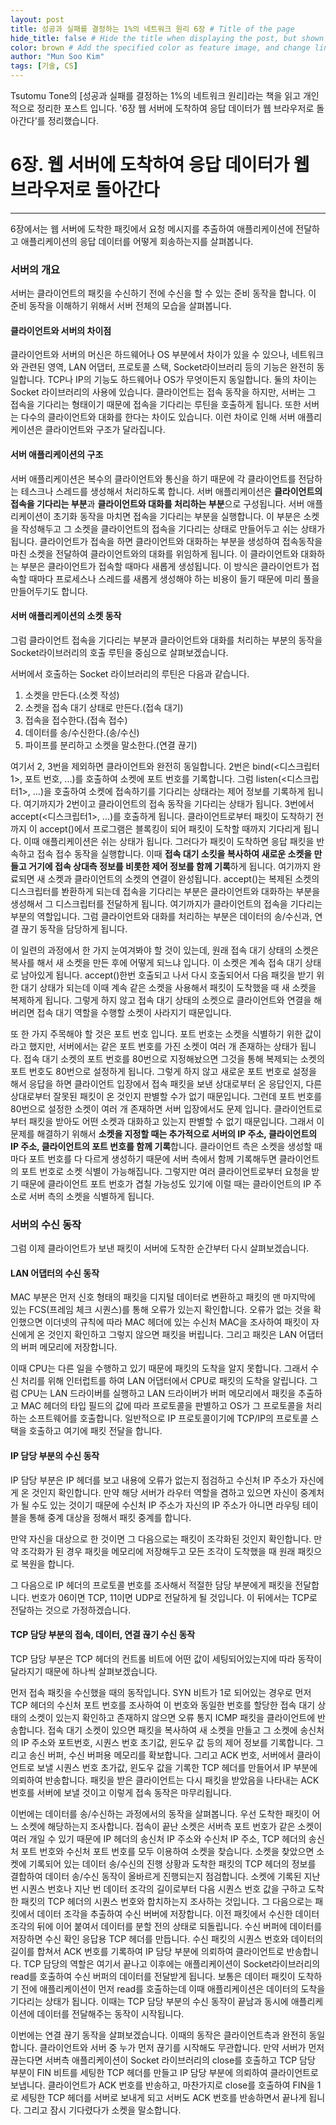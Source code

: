 ```yaml
---
layout: post
title: 성공과 실패를 결정하는 1%의 네트워크 원리 6장 # Title of the page
hide_title: false # Hide the title when displaying the post, but shown in lists of poststhumbnail: "assets/img/thumbnails/sample-th.png"  # Add
color: brown # Add the specified color as feature image, and change link colors in post
author: "Mun Soo Kim"
tags: [기술, CS]
---
```


Tsutomu Tone의 [성공과 실패를 결정하는 1%의 네트워크 원리]라는 책을 읽고 개인적으로 정리한 포스트 입니다. '6장 웹 서버에 도착하여 응답 데이터가 웹 브라우저로 돌아간다'를 정리했습니다.

# 6장. 웹 서버에 도착하여 응답 데이터가 웹 브라우저로 돌아간다

---

6장에서는 웹 서버에 도착한 패킷에서 요청 메시지를 추출하여 애플리케이션에 전달하고 애플리케이션의 응답 데이터를 어떻게 회송하는지를 살펴봅니다.

### 서버의 개요

서버는 클라이언트의 패킷을 수신하기 전에 수신을 할 수 있는 준비 동작을 합니다. 이 준비 동작을 이해하기 위해서 서버 전체의 모습을 살펴봅니다.

#### 클라이언트와 서버의 차이점

클라이언트와 서버의 머신은 하드웨어나 OS 부분에서 차이가 있을 수 있으나, 네트워크와 관련된 영역, LAN 어댑터, 프로토콜 스택, Socket라이브러리 등의 기능은 완전히 동일합니다. TCP나 IP의 기능도 하드웨어나 OS가 무엇이든지 동일합니다.
둘의 차이는 Socket 라이브러리의 사용에 있습니다. 클라이언트는 접속 동작을 하지만, 서버는 그 접속을 기다리는 형태이기 때문에 접속을 기다리는 루틴을 호출하게 됩니다. 또한 서버는 다수의 클라이언트와 대화를 한다는 차이도 있습니다. 이런 차이로 인해 서버 애플리케이션은 클라이언트와 구조가 달라집니다.

#### 서버 애플리케이션의 구조

서버 애플리케이션은 복수의 클라이언트와 통신을 하기 때문에 각 클라이언트를 전담하는 테스크나 스레드를 생성해서 처리하도록 합니다. 서버 애플리케이션은 **클라이언트의 접속을 기다리는 부분**과 **클라이언트와 대화를 처리하는 부분**으로 구성됩니다. 서버 애플리케이션이 초기화 동작을 마치면 접속을 기다리는 부분을 실행합니다. 이 부분은 소켓을 작성해두고 그 소켓을 클라이언트의 접속을 기다리는 상태로 만들어두고 쉬는 상태가 됩니다. 클라이언트가 접속을 하면 클라이언트와 대화하는 부분을 생성하여 접속동작을 마친 소켓을 전달하여 클라이언트와의 대화를 위임하게 됩니다. 이 클라이언트와 대화하는 부분은 클라이언트가 접속할 때마다 새롭게 생성됩니다. 이 방식은 클라이언트가 접속할 때마다 프로세스나 스레드를 새롭게 생성해야 하는 비용이 들기 때문에 미리 풀을 만들어두기도 합니다.

#### 서버 애플리케이션의 소켓 동작

그럼 클라이언트 접속을 기다리는 부분과 클라이언트와 대화를 처리하는 부분의 동작을 Socket라이브러리의 호출 루틴을 중심으로 살펴보겠습니다.

서버에서 호출하는 Socket 라이브러리의 루틴은 다음과 같습니다.

1. 소켓을 만든다.(소켓 작성)
2. 소켓을 접속 대기 상태로 만든다.(접속 대기)
3. 접속을 접수한다.(접속 접수)
4. 데이터를 송/수신한다.(송/수신)
5. 파이프를 분리하고 소켓을 말소한다.(연결 끊기)

여기서 2, 3번을 제외하면 클라이언트와 완전히 동일합니다. 2번은 bind(<디스크립터1>, 포트 번호, ...)를 호출하여 소켓에 포트 번호를 기록합니다. 그럼 listen(<디스크립터1>, ...)을 호출하여 소켓에 접속하기를 기다리는 상태라는 제어 정보를 기록하게 됩니다. 여기까지가 2번이고 클라이언트의 접속 동작을 기다리는 상태가 됩니다. 3번에서 accept(<디스크립터1>, ...)를 호출하게 됩니다. 클라이언트로부터 패킷이 도착하기 전까지 이 accept()에서 프로그램은 블록킹이 되어 패킷이 도착할 때까지 기다리게 됩니다. 이때 애플리케이션은 쉬는 상태가 됩니다. 그러다가 패킷이 도착하면 응답 패킷을 반속하고 접속 접수 동작을 실행합니다. 이때 **접속 대기 소킷을 복사하여 새로운 소켓을 만들고 거기에 접속 상대측 정보를 비롯한 제어 정보를 함께 기록**하게 됩니다. 여기까지 완료되면 새 소켓과 클라이언트의 소켓의 연결이 완성됩니다. accept()는 복제된 소켓의 디스크립터를 봔환하게 되는데 접속을 기다리는 부분은 클라이언트와 대화하는 부분을 생성해서 그 디스크립터를 전달하게 됩니다. 여기까지가 클라이언트의 접속을 기다리는 부분의 역할입니다.
그럼 클라이언트와 대화를 처리하는 부분은 데이터의 송/수신과, 연결 끊기 동작을 담당하게 됩니다.

이 일련의 과정에서 한 가지 눈여겨봐야 할 것이 있는데, 원래 접속 대기 상태의 소켓은 복사를 해서 새 소켓을 만든 후에 어떻게 되느냐 입니다. 이 소켓은 계속 접속 대기 상태로 남아있게 됩니다. accept()한번 호출되고 나서 다시 호출되어서 다음 패킷을 받기 위한 대기 상태가 되는데 이때 계속 같은 소켓을 사용해서 패킷이 도착했을 때 새 소켓을 복제하게 됩니다. 그렇게 하지 않고 접속 대기 상태의 소켓으로 클라이언트와 연결을 해버리면 접속 대기 역할을 수행할 소켓이 사라지기 때문입니다.

또 한 가지 주목해야 할 것은 포트 번호 입니다. 포트 번호는 소켓을 식별하기 위한 값이라고 했지만, 서버에서는 같은 포트 번호를 가진 소켓이 여러 개 존재하는 상태가 됩니다. 접속 대기 소켓의 포트 번호를 80번으로 지정해놨으면 그것을 통해 복제되는 소켓의 포트 번호도 80번으로 설정하게 됩니다. 그렇게 하지 않고 새로운 포트 번호로 설정을 해서 응답을 하면 클라이언트 입장에서 접속 패킷을 보낸 상대로부터 온 응답인지, 다른 상대로부터 잘못된 패킷이 온 것인지 판별할 수가 없기 때문입니다. 그런데 포트 번호를 80번으로 설정한 소켓이 여러 개 존재하면 서버 입장에서도 문제 입니다. 클라이언트로부터 패킷을 받아도 어떤 소켓과 대화하고 있는지 판별할 수 없기 때문입니다. 그래서 이 문제를 해결하기 위해서 **소켓을 지정할 때는 추가적으로 서버의 IP 주소, 클라이언트의 IP 주소, 클라이언트의 포트 번호를 함께 기록**합니다. 클라이언트 측은 소켓을 생성할 때마다 포트 번호를 다 다르게 생성하기 때문에 서버 측에서 함께 기록해두면 클라이언트의 포트 번호로 소켓 식별이 가능해집니다. 그렇지만 여러 클라이언트로부터 요청을 받기 때문에 클라이언트 포트 번호가 겹칠 가능성도 있기에 이럴 때는 클라이언트의 IP 주소로 서버 측의 소켓을 식별하게 됩니다.

### 서버의 수신 동작

그럼 이제 클라이언트가 보낸 패킷이 서버에 도착한 순간부터 다시 살펴보겠습니다.

#### LAN 어댑터의 수신 동작

MAC 부분은 먼저 신호 형태의 패킷을 디지털 데이터로 변환하고 패킷의 맨 마지막에 있는 FCS(프레임 체크 시퀀스)를 통해 오류가 있는지 확인합니다. 오류가 없는 것을 확인했으면 이더넷의 규칙에 따라 MAC 헤더에 있는 수신처 MAC을 조사하여 패킷이 자신에게 온 것인지 확인하고 그렇지 않으면 패킷을 버립니다. 그리고 패킷은 LAN 어댑터의 버퍼 메모리에 저장합니다.

이때 CPU는 다른 일을 수행하고 있기 때문에 패킷의 도착을 알지 못합니다. 그래서 수신 처리를 위해 인터럽트를 하여 LAN 어댑터에서 CPU로 패킷의 도착을 알립니다. 그럼 CPU는 LAN 드라이버를 실행하고 LAN 드라이버가 버퍼 메모리에서 패킷을 추출하고 MAC 헤더의 타입 필드의 값에 따라 프로토콜을 판별하고 OS가 그 프로토콜을 처리하는 소프트웨어를 호출합니다. 일반적으로 IP 프로토콜이기에 TCP/IP의 프로토콜 스택을 호출하고 여기에 패킷 전달을 합니다.

#### IP 담당 부분의 수신 동작

IP 담당 부분은 IP 헤더를 보고 내용에 오류가 없는지 점검하고 수신처 IP 주소가 자신에게 온 것인지 확인합니다. 만약 해당 서버가 라우터 역할을 겸하고 있으면 자신이 중계처가 될 수도 있는 것이기 때문에 수신처 IP 주소가 자신의 IP 주소가 아니면 라우팅 테이블을 통해 중계 대상을 정해서 패킷 중계를 합니다.

만약 자신을 대상으로 한 것이면 그 다음으로는 패킷이 조각화된 것인지 확인합니다. 만약 조각화가 된 경우 패킷을 메모리에 저장해두고 모든 조각이 도착했을 때 원래 패킷으로 복원을 합니다.

그 다음으로 IP 헤더의 프로토콜 번호를 조사해서 적절한 담당 부분에게 패킷을 전달합니다. 번호가 06이면 TCP, 11이면 UDP로 전달하게 될 것입니다. 이 뒤에서는 TCP로 전달하는 것으로 가정하겠습니다.

#### TCP 담당 부분의 접속, 데이터, 연결 끊기 수신 동작

TCP 담당 부분은 TCP 헤더의 컨트롤 비트에 어떤 값이 세팅되어있는지에 따라 동작이 달라지기 때문에 하나씩 살펴보겠습니다.

먼저 접속 패킷을 수신했을 때의 동작입니다. SYN 비트가 1로 되어있는 경우로 먼저 TCP 헤더의 수신처 포트 번호를 조사하여 이 번호와 동일한 번호를 할당한 접속 대기 상태의 소켓이 있는지 확인하고 존재하지 않으면 오류 통지 ICMP 패킷을 클라이언트에 반송합니다. 접속 대기 소켓이 있으면 패킷을 복사하여 새 소켓을 만들고 그 소켓에 송신처의 IP 주소와 포트번호, 시퀀스 번호 초기값, 윈도우 값 등의 제어 정보를 기록합니다. 그리고 송신 버퍼, 수신 버퍼용 메모리를 확보합니다. 그리고 ACK 번호, 서버에서 클라이언트로 보낼 시퀀스 번호 초가값, 윈도우 값을 기록한 TCP 헤더를 만들어서 IP 부분에 의뢰하여 반송합니다.
패킷을 받은 클라이언트는 다시 패킷을 받았음을 나타내는 ACK 번호를 서버에 보낼 것이고 이렇게 접속 동작은 마무리됩니다.

이번에는 데이터를 송/수신하는 과정에서의 동작을 살펴봅니다. 우선 도착한 패킷이 어느 소켓에 해당하는지 조사합니다. 접속이 끝난 소켓은 서버측 포트 번호가 같은 소켓이 여러 개일 수 있기 때문에 IP 헤더의 송신처 IP 주소와 수신처 IP 주소, TCP 헤더의 송신처 포트 번호와 수신처 포트 번호를 모두 이용하여 소켓을 찾습니다.
소켓을 찾았으면 소켓에 기록되어 있는 데이터 송/수신의 진행 상황과 도착한 패킷의 TCP 헤더의 정보를 결합하여 데이터 송/수신 동작이 올바르게 진행되는지 점검합니다. 소켓에 기록된 지난 번 시퀀스 번호나 지난 번 데이터 조각의 길이로부터 다음 시퀀스 번호 값을 구하고 도착한 패킷의 TCP 헤더의 시퀀스 번호와 합치하는지 조사하는 것입니다.
그 다음으로는 패킷에서 데이터 조각을 추출하여 수신 버버에 저장합니다. 이전 패킷에서 수신한 데이터 조각의 뒤에 이어 붙여서 데이터를 분할 전의 상태로 되돌립니다. 수신 버퍼에 데이터를 저장하면 수신 확인 응답용 TCP 헤더를 만듭니다. 수신 패킷의 시퀀스 번호와 데이터의 길이를 합쳐서 ACK 번호를 기록하여 IP 담당 부분에 의뢰하여 클라이언트로 반송합니다.
TCP 담당의 역할은 여기서 끝나고 이후에는 애플리케이션이 Socket라이브러리의 read를 호출하여 수신 버퍼의 데이터를 전달받게 됩니다. 보통은 데이터 패킷이 도착하기 전에 애플리케이션이 먼저 read를 호출하는데 이때 애플리케이션은 데이터의 도착을 기다리는 상태가 됩니다. 이때는 TCP 담당 부분의 수신 동작이 끝남과 동시에 애플리케이션에 데이터를 전달해주는 동작이 시작됩니다.

이번에는 연결 끊기 동작을 살펴보겠습니다. 이때의 동작은 클라이언트측과 완전히 동일합니다. 클라이언트와 서버 중 누가 먼저 끊기를 시작해도 무관합니다. 만약 서버가 먼저 끊는다면 서버측 애플리케이션이 Socket 라이브러리의 close를 호출하고 TCP 담당 부분이 FIN 비트를 세팅한 TCP 헤더를 만들고 IP 담당 부분에 의뢰하여 클라이언트로 보냅니다. 클라이언트가 ACK 번호를 반송하고, 마찬가지로 close를 호출하여 FIN을 1로 세팅한 TCP 헤더를 서버로 보내게 되고 서버도 ACK 번호를 반송하면서 끝나게 됩니다. 그리고 잠시 기다렸다가 소켓을 말소합니다.
